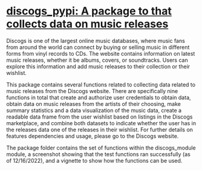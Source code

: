 # [discogs_pypi: A package to that collects data on music releases](https://test.pypi.org/project/discogs-pypi/) 

Discogs is one of the largest online music databases, where music fans from around the world can connect by buying or selling music in different forms from vinyl records to CDs. The website contains information on latest music releases, whether it be albums, covers, or soundtracks. Users can explore this information and add music releases to their collection or their wishlist.

This package contains several functions related to collecting data related to music releases from the Discogs website. There are specifically nine functions in total that create and authorize user credentials to obtain data, obtain data on music releases from the artists of their choosing, make summary statistics and a data visualization of the music data, create a readable data frame from the user wishlist based on listings in the Discogs marketplace, and combine both datasets to indicate whether the user has in the releases data one of the releases in their wishlist. For further details on features dependencies and usage, please go to the Discogs website.

The package folder contains the set of functions within the discogs_module module, a screenshot showing that the test functions ran successfully (as of 12/16/2022), and a vignette to show how the functions can be used.
